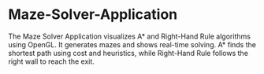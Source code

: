 # Maze-Solver-Application
The Maze Solver Application visualizes A* and Right-Hand Rule algorithms using OpenGL. It generates mazes and shows real-time solving. A* finds the shortest path using cost and heuristics, while Right-Hand Rule follows the right wall to reach the exit.
